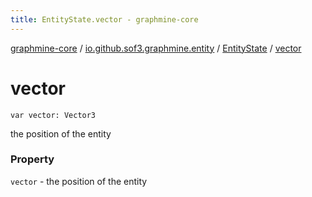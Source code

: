 ```yaml
---
title: EntityState.vector - graphmine-core
---
```


[graphmine-core](../../index.html) / [io.github.sof3.graphmine.entity](../index.html) / [EntityState](index.html) / [vector](./vector.html)

# vector

`var vector: Vector3`

the position of the entity

### Property

`vector` - the position of the entity